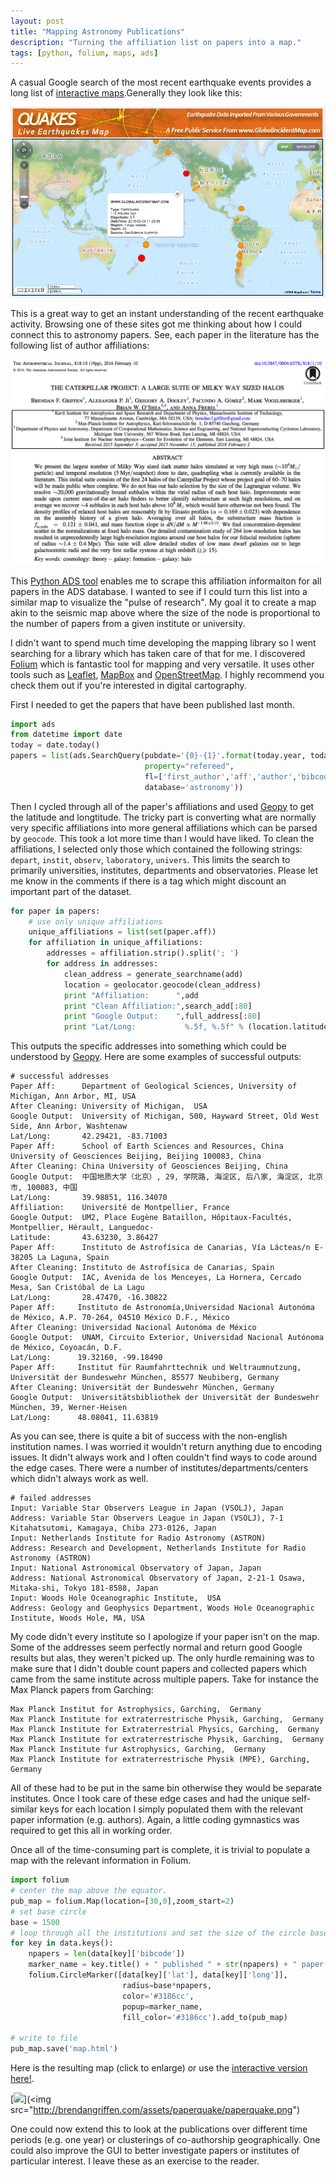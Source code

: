 ```yaml
---
layout: post
title: "Mapping Astronomy Publications"
description: "Turning the affiliation list on papers into a map."
tags: [python, folium, maps, ads]
---
```


A casual Google search of the most recent earthquake events provides a long list of [interactive maps]((http://quakes.globalincidentmap.com/)).Generally they look like this:

![Quake Map](/assets/paperquake/quakemap.png "Quake Map")

This is a great way to get an instant understanding of the recent earthquake activity. Browsing one of these sites got me thinking about how I could connect this to astronomy papers. See, each paper in the literature has the following list of author affiliations:

![Quake Map](/assets/paperquake/aff.png "Affiliation List")

This [Python ADS tool](https://github.com/andycasey/ads) enables me to scrape this affiliation informaiton for all papers in the ADS database. I wanted to see if I could turn this list into a similar map to visualize the "pulse of research". My goal it to create a map akin to the seismic map above where the size of the node is proportional to the number of papers from a given institute or university. 

I didn't want to spend much time developing the mapping library so I went searching for a library which has taken care of that for me. I discovered [Folium](https://github.com/python-visualization/folium) which is fantastic tool for mapping and very versatile. It uses other tools such as [Leaflet](http://leafletjs.com/), [MapBox](https://www.mapbox.com/) and [OpenStreetMap](https://www.openstreetmap.org/#map=5/51.500/-0.100). I highly recommend you check them out if you're interested in digital cartography.

First I needed to get the papers that have been published last month.

```python
import ads
from datetime import date
today = date.today()
papers = list(ads.SearchQuery(pubdate='{0}-{1}'.format(today.year, today.month-1), 
                              property="refereed",
                              fl=['first_author','aff','author','bibcode'],
                              database='astronomy'))
```

Then I cycled through all of the paper's affiliations and used [Geopy](https://github.com/geopy/geopy.git) to get the latitude and longtitude. The tricky part is converting what are normally very specific affiliations into more general affiliations which can be parsed by `geocode`. This took a lot more time than I would have liked. To clean the affiliations, I selected only those which contained the following strings: `depart`, `instit`, `observ`, `laboratory`, `univers`. This limits the search to primarily universities, institutes, departments and observatories. Please let me know in the comments if there is a tag which might discount an important part of the dataset.

```python
for paper in papers:
    # use only unique affiliations
    unique_affiliations = list(set(paper.aff))
    for affiliation in unique_affiliations:
        addresses = affiliation.strip().split('; ')
        for address in addresses:
            clean_address = generate_searchname(add)
            location = geolocator.geocode(clean_address)
            print "Affiliation:      ",add
            print "Clean Affiliation:",search_add[:80]
            print "Google Output:    ",full_address[:80]
            print "Lat/Long:           %.5f, %.5f" % (location.latitude, location.longitude)
```

This outputs the specific addresses into something which could be understood by [Geopy](https://github.com/geopy/geopy.git). Here are some examples of successful outputs:

```text
# successful addresses
Paper Aff:      Department of Geological Sciences, University of Michigan, Ann Arbor, MI, USA
After Cleaning: University of Michigan,  USA
Google Output:  University of Michigan, 500, Hayward Street, Old West Side, Ann Arbor, Washtenaw
Lat/Long:       42.29421, -83.71003
Paper Aff:      School of Earth Sciences and Resources, China University of Geosciences Beijing, Beijing 100083, China
After Cleaning: China University of Geosciences Beijing, China
Google Output:  中国地质大学（北京）, 29, 学院路, 海淀区, 后八家, 海淀区, 北京市, 100083, 中国
Lat/Long:       39.98851, 116.34070
Affiliation:    Université de Montpellier, France
Google Output:  UM2, Place Eugène Bataillon, Hôpitaux-Facultés, Montpellier, Hérault, Languedoc-
Latitude:       43.63230, 3.86427
Paper Aff:      Instituto de Astrofísica de Canarias, Vía Lácteas/n E-38205 La Laguna, Spain
After Cleaning: Instituto de Astrofísica de Canarias, Spain
Google Output:  IAC, Avenida de los Menceyes, La Hornera, Cercado Mesa, San Cristóbal de La Lagu
Lat/Long:       28.47470, -16.30822
Paper Aff:     Instituto de Astronomía,Universidad Nacional Autonóma de México, A.P. 70-264, 04510 México D.F., México
After Cleaning: Universidad Nacional Autonóma de México
Google Output:  UNAM, Circuito Exterior, Universidad Nacional Autónoma de México, Coyoacán, D.F.
Lat/Long:      19.32160, -99.18490
Paper Aff:     Institut für Raumfahrttechnik und Weltraumnutzung, Universität der Bundeswehr München, 85577 Neubiberg, Germany
After Cleaning: Universität der Bundeswehr München, Germany
Google Output:  Universitätsbibliothek der Universität der Bundeswehr München, 39, Werner-Heisen
Lat/Long:      48.08041, 11.63819
```

As you can see, there is quite a bit of success with the non-english institution names. I was worried it wouldn't return anything due to encoding issues. It didn't always work and I often couldn't find ways to code around the edge cases. There were a number of institutes/departments/centers which didn't always work as well.

```text
# failed addresses
Input: Variable Star Observers League in Japan (VSOLJ), Japan
Address: Variable Star Observers League in Japan (VSOLJ), 7-1 Kitahatsutomi, Kamagaya, Chiba 273-0126, Japan
Input: Netherlands Institute for Radio Astronomy (ASTRON)
Address: Research and Development, Netherlands Institute for Radio Astronomy (ASTRON)
Input: National Astronomical Observatory of Japan, Japan
Address: National Astronomical Observatory of Japan, 2-21-1 Osawa, Mitaka-shi, Tokyo 181-8588, Japan
Input: Woods Hole Oceanographic Institute,  USA
Address: Geology and Geophysics Department, Woods Hole Oceanographic Institute, Woods Hole, MA, USA
```

My code didn't every institute so I apologize if your paper isn't on the map. Some of the addresses seem perfectly normal and return good Google results but alas, they weren't picked up. The only hurdle remaining was to make sure that I didn't double count papers and collected papers which came from the same institute across multiple papers. Take for instance the Max Planck papers from Garching:

```text
Max Planck Institut for Astrophysics, Garching,  Germany
Max Planck Institute for extraterrestrische Physik, Garching,  Germany
Max Planck Institute for Extraterrestrial Physics, Garching,  Germany
Max Planck Institute for extraterrestrische Physik, Garching,  Germany
Max Planck Institute fur Astrophysics, Garching,  Germany
Max Planck Institute for extraterrestrische Physik (MPE), Garching,  Germany
```

All of these had to be put in the same bin otherwise they would be separate institutes.  Once I took care of these edge cases and had the unique self-similar keys for each location I simply populated them with the relevant paper information (e.g. authors). Again, a little coding gymnastics was required to get this all in working order.

Once all of the time-consuming part is complete, it is trivial to populate a map with the relevant information in Folium.

```python
import folium
# center the map above the equator.
pub_map = folium.Map(location=[30,0],zoom_start=2)
# set base circle
base = 1500
# loop through all the institutions and set the size of the circle based on the number of papers
for key in data.keys():    
    npapers = len(data[key]['bibcode'])
    marker_name = key.title() + " published " + str(npapers) + " paper(s)"
    folium.CircleMarker([data[key]['lat'], data[key]['long']],
                         radius=base*npapers,
                         color='#3186cc',
                         popup=marker_name,
                         fill_color='#3186cc').add_to(pub_map)

# write to file
pub_map.save('map.html') 
```
Here is the resulting map (click to enlarge) or use the [interactive version here!](/assets/paperquake/map.html "Paper Quake!").

[<img src="http://brendangriffen.com/assets/paperquake/paperquake.png">](<img src="http://brendangriffen.com/assets/paperquake/paperquake.png")

One could now extend this to look at the publications over different time periods (e.g. one year) or clusterings of co-authorship geographically. One could also improve the GUI to better investigate papers or institutes of particular interest. I leave these as an exercise to the reader.
